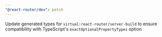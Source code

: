 ```yaml
---
"@react-router/dev": patch
---
```


Update generated types for `virtual:react-router/server-build` to ensure compatibility with TypeScript's `exactOptionalPropertyTypes` option
